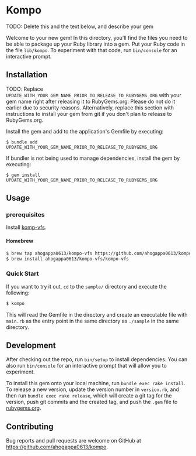 # Kompo

TODO: Delete this and the text below, and describe your gem

Welcome to your new gem! In this directory, you'll find the files you need to be able to package up your Ruby library into a gem. Put your Ruby code in the file `lib/kompo`. To experiment with that code, run `bin/console` for an interactive prompt.

## Installation

TODO: Replace `UPDATE_WITH_YOUR_GEM_NAME_PRIOR_TO_RELEASE_TO_RUBYGEMS_ORG` with your gem name right after releasing it to RubyGems.org. Please do not do it earlier due to security reasons. Alternatively, replace this section with instructions to install your gem from git if you don't plan to release to RubyGems.org.

Install the gem and add to the application's Gemfile by executing:

    $ bundle add UPDATE_WITH_YOUR_GEM_NAME_PRIOR_TO_RELEASE_TO_RUBYGEMS_ORG

If bundler is not being used to manage dependencies, install the gem by executing:

    $ gem install UPDATE_WITH_YOUR_GEM_NAME_PRIOR_TO_RELEASE_TO_RUBYGEMS_ORG

## Usage

### prerequisites
Install [komp-vfs](https://github.com/ahogappa0613/kompo-vfs).

#### Homebrew
```sh
$ brew tap ahogappa0613/kompo-vfs https://github.com/ahogappa0613/kompo-vfs.git
$ brew install ahogappa0613/kompo-vfs/kompo-vfs
```

### Quick Start
If you want to try it out, `cd` to the `sample/` directory and execute the following:
```sh
$ kompo
```
This will read the Gemfile in the directory and create an executable file with `main.rb` as the entry point in the same directory as `./sample` in the same directory.



## Development

After checking out the repo, run `bin/setup` to install dependencies. You can also run `bin/console` for an interactive prompt that will allow you to experiment.

To install this gem onto your local machine, run `bundle exec rake install`. To release a new version, update the version number in `version.rb`, and then run `bundle exec rake release`, which will create a git tag for the version, push git commits and the created tag, and push the `.gem` file to [rubygems.org](https://rubygems.org).

## Contributing

Bug reports and pull requests are welcome on GitHub at https://github.com/ahogappa0613/kompo.
